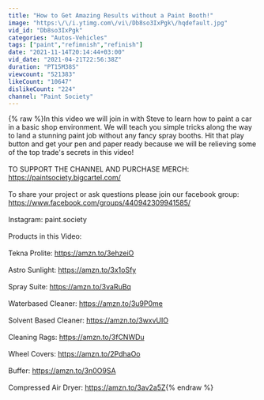```yaml
---
title: "How to Get Amazing Results without a Paint Booth!"
image: "https:\/\/i.ytimg.com\/vi\/Db8so3IxPgk\/hqdefault.jpg"
vid_id: "Db8so3IxPgk"
categories: "Autos-Vehicles"
tags: ["paint","refimnish","refinish"]
date: "2021-11-14T20:14:44+03:00"
vid_date: "2021-04-21T22:56:38Z"
duration: "PT15M38S"
viewcount: "521383"
likeCount: "10647"
dislikeCount: "224"
channel: "Paint Society"
---
```

{% raw %}In this video we will join in with Steve to learn how to paint a car in a basic shop environment. We will teach you simple tricks along the way to land a stunning paint job without any fancy spray booths. Hit that play button and get your pen and paper ready because we will be relieving some of the top trade's secrets in this video!<br /><br />TO SUPPORT THE CHANNEL AND PURCHASE MERCH: <a rel="nofollow" target="blank" href="https://paintsociety.bigcartel.com/">https://paintsociety.bigcartel.com/</a><br /><br />To share your project or ask questions please join our facebook group: <a rel="nofollow" target="blank" href="https://www.facebook.com/groups/440942309941585/">https://www.facebook.com/groups/440942309941585/</a><br /><br />Instagram: paint.society<br /><br />Products in this Video: <br /><br />Tekna Prolite: <a rel="nofollow" target="blank" href="https://amzn.to/3ehzeiO">https://amzn.to/3ehzeiO</a><br /><br />Astro Sunlight: <a rel="nofollow" target="blank" href="https://amzn.to/3x1oSfy">https://amzn.to/3x1oSfy</a><br /><br />Spray Suite: <a rel="nofollow" target="blank" href="https://amzn.to/3vaRuBq">https://amzn.to/3vaRuBq</a><br /><br />Waterbased Cleaner: <a rel="nofollow" target="blank" href="https://amzn.to/3u9P0me">https://amzn.to/3u9P0me</a><br /><br />Solvent Based Cleaner: <a rel="nofollow" target="blank" href="https://amzn.to/3wxvUIO">https://amzn.to/3wxvUIO</a><br /><br />Cleaning Rags: <a rel="nofollow" target="blank" href="https://amzn.to/3fCNWDu">https://amzn.to/3fCNWDu</a><br /><br />Wheel Covers: <a rel="nofollow" target="blank" href="https://amzn.to/2PdhaOo">https://amzn.to/2PdhaOo</a><br /><br />Buffer: <a rel="nofollow" target="blank" href="https://amzn.to/3n0O9SA">https://amzn.to/3n0O9SA</a><br /><br />Compressed Air Dryer: <a rel="nofollow" target="blank" href="https://amzn.to/3av2a5Z">https://amzn.to/3av2a5Z</a>{% endraw %}
